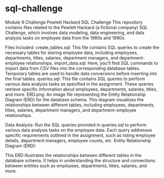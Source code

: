 # sql-challenge
Module 9 Challenge 
Pewlett Hackard SQL Challenge
This repository contains files related to the Pewlett Hackard (a fictional company) SQL Challenge, which involves data modeling, data engineering, and data analysis tasks on employee data from the 1980s and 1990s.

Files Included:
create_tables.sql: This file contains SQL queries to create the necessary tables for storing employee data, including employees, departments, titles, salaries, department managers, and department-employee relationships.
import_data.sql: Here, you'll find SQL commands to import data from CSV files into the corresponding database tables. Temporary tables are used to handle data conversions before inserting into the final tables.
queries.sql: This file contains SQL queries to perform various data analysis tasks as specified in the assignment. These queries retrieve specific information about employees, departments, salaries, titles, and more.
ERD.png: An image file representing the Entity Relationship Diagram (ERD) for the database schema. This diagram visualizes the relationships between different tables, including employees, departments, titles, salaries, department managers, and department-employee relationships.

Data Analysis:
Run the SQL queries provided in queries.sql to perform various data analysis tasks on the employee data.
Each query addresses specific requirements outlined in the assignment, such as listing employee details, department managers, employee counts, etc.
Entity Relationship Diagram (ERD):

This ERD illustrates the relationships between different tables in the database schema. It helps in understanding the structure and connections between entities such as employees, departments, titles, salaries, and more.

